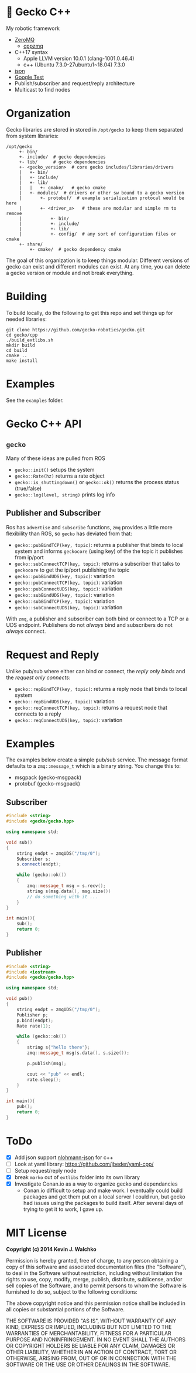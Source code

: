 # :lizard: Gecko C++

My robotic framework

- [ZeroMQ](https://zeromq.org)
    - [cppzmq](https://github.com/zeromq/cppzmq)
- C++17 syntax
    - Apple LLVM version 10.0.1 (clang-1001.0.46.4)
    - c++ (Ubuntu 7.3.0-27ubuntu1~18.04) 7.3.0
- [json](https://github.com/nlohmann/json)
- [Google Test](https://github.com/google/googletest)
- Publish/subscriber and request/reply architecture
- Multicast to find nodes

# Organization

Gecko libraries are stored in stored in `/opt/gecko` to keep them separated from
system libraries:

```
/opt/gecko
     +- bin/
     +- include/  # gecko dependencies
     +- lib/      # gecko dependencies
     +- <gecko_version>  # core gecko includes/libraries/drivers
     |   +- bin/
     |   +- include/
     |   +- lib/
     |   |   +- cmake/   # gecko cmake
     |   +- modules/  # drivers or other sw bound to a gecko version
     |       +- protobuf/  # example serialization protocal would be here
     |       +- <driver_a>   # these are modular and simple rm to remove
     |           +- bin/
     |           +- include/
     |           +- lib/
     |           +- config/  # any sort of configuration files or cmake
     +- share/
         +- cmake/  # gecko dependency cmake
```

The goal of this organization is to keep things modular. Different versions
of gecko can exist and different modules can exist. At any time, you can delete
a gecko version or module and not break everything.

# Building

To build locally, do the following to get this repo and set things up
for needed libraries:

```
git clone https://github.com/gecko-robotics/gecko.git
cd gecko/cpp
./build_extlibs.sh
mkdir build
cd build
cmake ..
make install
```

# Examples

See the `examples` folder.

# Gecko C++ API

## `gecko`

Many of these ideas are pulled from ROS

- `gecko::init()` setups the system
- `gecko::Rate(hz)` returns a rate object
- `gecko::is_shuttingdown()` or `gecko::ok()` returns the process status (true/false)
- `gecko::log(level, string)` prints log info

## Publisher and Subscriber

Ros has `advertise` and `subscribe` functions, `zmq` provides a little more
flexibility than ROS, so `gecko` has deviated from that:

- `gecko::pubBindTCP(key, topic)`: returns a publisher that binds to local system
and informs `geckocore` (using key) of the the topic it publishes from ip/port
- `gecko::subConnectTCP(key, topic)`: returns a subscriber that talks to `geckocore`
to get the ip/port publishing the topic
- `gecko::pubBindUDS(key, topic)`: variation
- `gecko::pubConnectTCP(key, topic)`: variation
- `gecko::pubConnectUDS(key, topic)`: variation
- `gecko::subBindUDS(key, topic)`: variation
- `gecko::subBindTCP(key, topic)`: variation
- `gecko::subConnectUDS(key, topic)`: variation

With `zmq`, a publisher and subscriber can both bind or connect to a TCP or
a UDS endpoint. Publishers do not *always* bind and subscribers do not *always*
connect.

# Request and Reply

Unlike pub/sub where either can bind or connect, the *reply only binds* and the
*request only connects*:

- `gecko::repBindTCP(key, topic)`: returns a reply node that binds to local system
- `gecko::repBindUDS(key, topic)`: variation
- `gecko::reqConnectTCP(key, topic)`: returns a  request node that connects to a reply
- `gecko::reqConnectUDS(key, topic)`: variation

# Examples

The examples below create a simple pub/sub service. The message
format defaults to a `zmq::message_t` which is a binary string. You
change this to:

- msgpack (gecko-msgpack)
- protobuf (gecko-msgpack)

## Subscriber

```cpp
#include <string>
#include <gecko/gecko.hpp>

using namespace std;

void sub()
{
    string endpt = zmqUDS("/tmp/0");
    Subscriber s;
    s.connect(endpt);

    while (gecko::ok())
    {
        zmq::message_t msg = s.recv();
        string s(msg.data(), msg.size())
        // do something with it ...
    }
}

int main(){
    sub();
    return 0;
}
```

## Publisher

```cpp
#include <string>
#include <iostream>
#include <gecko/gecko.hpp>

using namespace std;

void pub()
{
    string endpt = zmqUDS("/tmp/0");
    Publisher p;
    p.bind(endpt);
    Rate rate(1);

    while (gecko::ok())
    {
        string s{"hello there"};
        zmq::message_t msg(s.data(), s.size());

        p.publish(msg);

        cout << "pub" << endl;
        rate.sleep();
    }
}

int main(){
    pub();
    return 0;
}
```

# ToDo

- [x] Add json support [nlohmann-json](https://github.com/nlohmann/json) for c++
- [ ] Look at yaml library: https://github.com/jbeder/yaml-cpp/
- [ ] Setup request/reply node
- [x] break `marko` out of `extlibs` folder into its own library
- [x] Investigate Conan.io as a way to organize gecko and dependancies
    - Conan.io difficult to setup and make work. I eventually could build
    packages and get them put on a local server I could run, but gecko had
    issues using the packages to build itself. After several days of trying to
    get it to work, I gave up.

# MIT License

**Copyright (c) 2014 Kevin J. Walchko**

Permission is hereby granted, free of charge, to any person obtaining a copy
of this software and associated documentation files (the "Software"), to deal
in the Software without restriction, including without limitation the rights
to use, copy, modify, merge, publish, distribute, sublicense, and/or sell
copies of the Software, and to permit persons to whom the Software is
furnished to do so, subject to the following conditions:

The above copyright notice and this permission notice shall be included in all
copies or substantial portions of the Software.

THE SOFTWARE IS PROVIDED "AS IS", WITHOUT WARRANTY OF ANY KIND, EXPRESS OR
IMPLIED, INCLUDING BUT NOT LIMITED TO THE WARRANTIES OF MERCHANTABILITY,
FITNESS FOR A PARTICULAR PURPOSE AND NONINFRINGEMENT. IN NO EVENT SHALL THE
AUTHORS OR COPYRIGHT HOLDERS BE LIABLE FOR ANY CLAIM, DAMAGES OR OTHER
LIABILITY, WHETHER IN AN ACTION OF CONTRACT, TORT OR OTHERWISE, ARISING FROM,
OUT OF OR IN CONNECTION WITH THE SOFTWARE OR THE USE OR OTHER DEALINGS IN THE
SOFTWARE.

